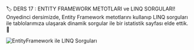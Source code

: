 🏷 DERS 17 : ENTITY FRAMEWORK METOTLARI ve LINQ SORGULARI! <br/>
Onyedinci dersimizde, Entity Framework metotlarını kullanıp LINQ sorguları ile tablolarımıza ulaşarak dinamik sorgular ile bir istatistik sayfası elde ettik. 🎯 

![EntityFramework ile LINQ Sorguları](https://github.com/user-attachments/assets/7f36cfa6-98a3-4074-af6a-0eec67f01c9d)
